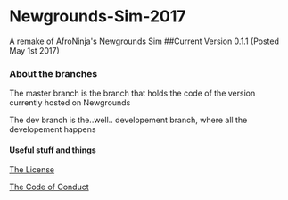 # Newgrounds-Sim-2017 
A remake of AfroNinja's Newgrounds Sim
##Current Version
0.1.1 (Posted May 1st 2017)

### About the branches
The master branch is the branch that holds the code of the version currently hosted on Newgrounds

The dev branch is the..well.. developement branch, where all the developement happens

#### Useful stuff and things

[The License](/LICENSE.md)

[The Code of Conduct](/CODE_OF_CONDUCT.md)
